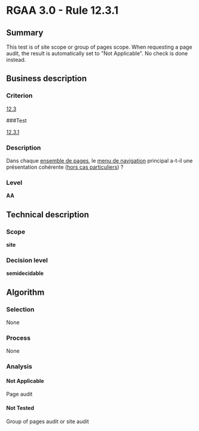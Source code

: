 # RGAA 3.0 -  Rule 12.3.1

## Summary

This test is of site scope or group of pages scope. When requesting a page audit, the result is automatically set to "Not Applicable". No check is done instead.

## Business description

### Criterion

[12.3](http://references.modernisation.gouv.fr/referentiel-technique-0#crit-12-3)

###Test

[12.3.1](http://disic.github.io/rgaa_referentiel_en/RGAA3.0_Criteria_English_version_v1.html#test-12-3-1)

### Description

Dans chaque <a href="http://references.modernisation.gouv.fr/referentiel-technique-0#mEnsemblePages">ensemble de pages</a>, le <a href="http://references.modernisation.gouv.fr/referentiel-technique-0#mMenuNav">menu de navigation</a> principal a-t-il une pr&eacute;sentation coh&eacute;rente (<a href="http://references.modernisation.gouv.fr/referentiel-technique-0#cpCrit12-" title="Cas particuliers pour le crit&egrave;re 12.3">hors cas particuliers</a>) ?

### Level

**AA**

## Technical description

### Scope

**site**

### Decision level

**semidecidable**

## Algorithm

### Selection

None

### Process

None

### Analysis

#### Not Applicable

Page audit 

#### Not Tested

Group of pages audit or site audit
